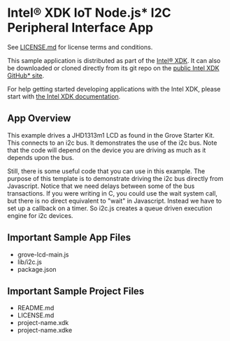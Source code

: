 Intel® XDK IoT Node.js\* I2C Peripheral Interface App
=====================================================
See [LICENSE.md](LICENSE.md) for license terms and conditions.

This sample application is distributed as part of the
[Intel® XDK](http://xdk.intel.com). It can also be downloaded
or cloned directly from its git repo on the
[public Intel XDK GitHub\* site](https://github.com/gomobile).

For help getting started developing applications with the
Intel XDK, please start with
[the Intel XDK documentation](https://software.intel.com/en-us/xdk/docs).

App Overview
------------
This example drives a JHD1313m1 LCD as found in the Grove Starter Kit. This connects
to an i2c bus. It demonstrates the use of the i2c bus. Note that the code will
depend on the device you are driving as much as it depends upon the bus.

Still, there is some useful code that you can use in this example.  The purpose of this template
is to demonstrate driving the i2c bus directly from Javascript. Notice that we need delays between some
of the bus transactions. If you were writing in C, you could use the wait system call, but there is no
direct equivalent to "wait" in Javascript. Instead we have to set up a callback on a timer. So i2c.js
creates a queue driven execution engine for i2c devices.

Important Sample App Files
--------------------------
* grove-lcd-main.js
* lib/i2c.js
* package.json

Important Sample Project Files
------------------------------
* README.md
* LICENSE.md
* project-name.xdk
* project-name.xdke
